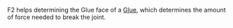 F2 helps determining the Glue face of a [Glue](https://create.roblox.com/docs/reference/engine/classes/Glue), which determines the
amount of force needed to break the joint.